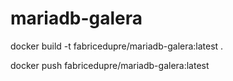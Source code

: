 # mariadb-galera
docker build -t fabricedupre/mariadb-galera:latest .

docker push fabricedupre/mariadb-galera:latest
